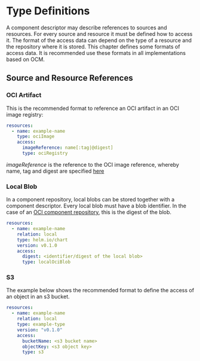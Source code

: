 # Type Definitions

A component descriptor may describe references to sources and resources. For every source and resource it must be 
defined how to access it. The format of the access data can depend on the type of a resource and the
repository where it is stored. This chapter defines some formats of access data. It is 
recommended use these formats in all implementations based on OCM.

## Source and Resource References

### OCI Artifact

This is the recommended format to reference an OCI artifact in an OCI image registry:

```yaml
resources:
  - name: example-name
    type: ociImage
    access:
      imageReference: name[:tag|@digest]
      type: ociRegistry
```

*imageReference* is the reference to the OCI image reference, whereby name, tag and digest are specified 
[here](https://github.com/opencontainers/distribution-spec/blob/main/spec.md#pull)

### Local Blob

In a component repository, local blobs can be stored together with a component descriptor. Every local blob must have
a blob identifier. In the case of an [OCI component repository](05-component-repository-oci.md), this is the digest 
of the blob.

```yaml
resources:
  - name: example-name
    relation: local
    type: helm.io/chart
    version: v0.1.0
    access:
      digest: <identifier/digest of the local blob>
      type: localOciBlob
```

### S3

The example below shows the recommended format to define the access of an object in an s3 bucket.

```yaml
resources:
  - name: example-name
    relation: local
    type: example-type
    version: "v0.1.0"
    access:
      bucketName: <s3 bucket name>
      objectKey: <s3 object key>
      type: s3
```
